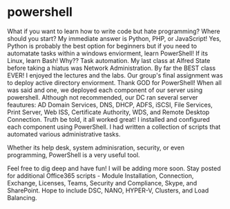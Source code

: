 # powershell
What if you want to learn how to write code but hate programming? Where should you start? My immediate answer is Python, PHP, or JavaScript! Yes, Python is probably the best option for beginners but if you need to automatate tasks within a windows enviorment, learn PowerShell! If its Linux, learn Bash! Why?? Task automation. My last class at Alfred State before taking a hiatus was Network Administration. By far the BEST class EVER! I enjoyed the lectures and the labs. Our group's final assignment was to deploy active directory enviorment. Thank GOD for PowerShell! When all was said and one, we deployed each component of our server using powershell. Although not recommended, our DC ran several server feautures: AD Domain Services, DNS, DHCP, ADFS, iSCSI, File Services, Print Server, Web ISS, Certificate Authority, WDS, and Remote Desktop Connection. Truth be told, it all worked great! I installed and configured each component using PowerShell. I had written a collection of scripts that automated various administrative tasks.

Whether its help desk, system adminisration, security, or even programming, PowerShell is a very useful tool. 

Feel free to dig deep and have fun! I will be adding more soon. Stay posted for additional Office365 scripts - Module Installation, Connection, Exchange, Licenses, Teams, Security and Compliance, Skype, and SharePoint. Hope to include DSC, NANO, HYPER-V, Clusters, and Load Balancing. 
